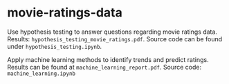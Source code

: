 # movie-ratings-data
Use hypothesis testing to answer questions regarding movie ratings data. Results: `hypothesis_testing_movie_ratings.pdf`. Source code can be found under `hypothesis_testing.ipynb`.

Apply machine learning methods to identify trends and predict ratings. Results can be found at `machine_learning_report.pdf`. Source code: `machine_learning.ipynb`

